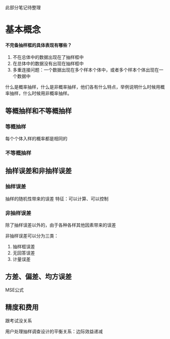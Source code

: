 此部分笔记待整理
# 基本概念

#### 不完备抽样框的具体表现有哪些？
1. 不在总体中的数据出现在了抽样框中
2. 在总体中的数据没有出现在抽样框中
3. 多重连接问题：一个数据出现在多个样本个体中，或者多个样本个体出现在一个数据中

什么是概率抽样，什么是非概率抽样，他们各有什么特点，举例说明什么时候用概率抽样，什么时候用非概率抽样。

## 等概抽样和不等概抽样

### 等概抽样
每个个体入样的概率都是相同的

### 不等概抽样

## 抽样误差和非抽样误差

### 抽样误差
抽样的随机性带来的误差
特征：可以计算、可以控制

### 非抽样误差

除了抽样误差以外的，由于各种各样其他因素带来的误差

非抽样误差可以分为三类：
1. 抽样框误差
2. 无回答误差
3. 计量误差

## 方差、偏差、均方误差

MSE公式

## 精度和费用

跟考试没关系

用户处理抽样调查设计的平衡关系：边际效益递减

